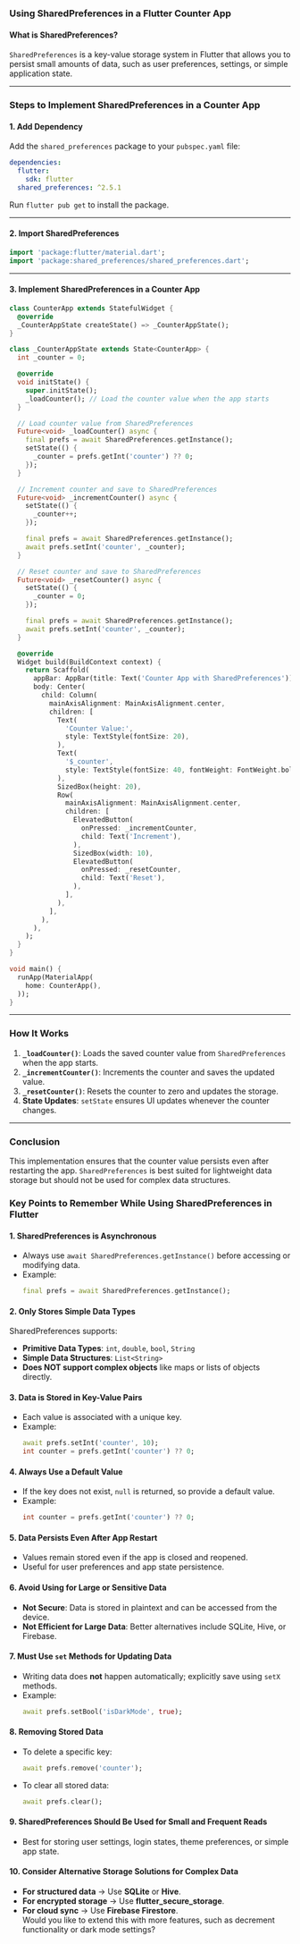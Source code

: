 ### Using SharedPreferences in a Flutter Counter App  

#### **What is SharedPreferences?**  
`SharedPreferences` is a key-value storage system in Flutter that allows you to persist small amounts of data, such as user preferences, settings, or simple application state.

---

### **Steps to Implement SharedPreferences in a Counter App**

#### **1. Add Dependency**
Add the `shared_preferences` package to your `pubspec.yaml` file:

```yaml
dependencies:
  flutter:
    sdk: flutter
  shared_preferences: ^2.5.1
```

Run `flutter pub get` to install the package.

---

#### **2. Import SharedPreferences**
```dart
import 'package:flutter/material.dart';
import 'package:shared_preferences/shared_preferences.dart';
```

---

#### **3. Implement SharedPreferences in a Counter App**
```dart
class CounterApp extends StatefulWidget {
  @override
  _CounterAppState createState() => _CounterAppState();
}

class _CounterAppState extends State<CounterApp> {
  int _counter = 0;

  @override
  void initState() {
    super.initState();
    _loadCounter(); // Load the counter value when the app starts
  }

  // Load counter value from SharedPreferences
  Future<void> _loadCounter() async {
    final prefs = await SharedPreferences.getInstance();
    setState(() {
      _counter = prefs.getInt('counter') ?? 0;
    });
  }

  // Increment counter and save to SharedPreferences
  Future<void> _incrementCounter() async {
    setState(() {
      _counter++;
    });

    final prefs = await SharedPreferences.getInstance();
    await prefs.setInt('counter', _counter);
  }

  // Reset counter and save to SharedPreferences
  Future<void> _resetCounter() async {
    setState(() {
      _counter = 0;
    });

    final prefs = await SharedPreferences.getInstance();
    await prefs.setInt('counter', _counter);
  }

  @override
  Widget build(BuildContext context) {
    return Scaffold(
      appBar: AppBar(title: Text('Counter App with SharedPreferences')),
      body: Center(
        child: Column(
          mainAxisAlignment: MainAxisAlignment.center,
          children: [
            Text(
              'Counter Value:',
              style: TextStyle(fontSize: 20),
            ),
            Text(
              '$_counter',
              style: TextStyle(fontSize: 40, fontWeight: FontWeight.bold),
            ),
            SizedBox(height: 20),
            Row(
              mainAxisAlignment: MainAxisAlignment.center,
              children: [
                ElevatedButton(
                  onPressed: _incrementCounter,
                  child: Text('Increment'),
                ),
                SizedBox(width: 10),
                ElevatedButton(
                  onPressed: _resetCounter,
                  child: Text('Reset'),
                ),
              ],
            ),
          ],
        ),
      ),
    );
  }
}

void main() {
  runApp(MaterialApp(
    home: CounterApp(),
  ));
}
```

---

### **How It Works**
1. **`_loadCounter()`**: Loads the saved counter value from `SharedPreferences` when the app starts.
2. **`_incrementCounter()`**: Increments the counter and saves the updated value.
3. **`_resetCounter()`**: Resets the counter to zero and updates the storage.
4. **State Updates**: `setState` ensures UI updates whenever the counter changes.

---

### **Conclusion**
This implementation ensures that the counter value persists even after restarting the app. `SharedPreferences` is best suited for lightweight data storage but should not be used for complex data structures.

### **Key Points to Remember While Using SharedPreferences in Flutter**  

#### **1. SharedPreferences is Asynchronous**  
- Always use `await SharedPreferences.getInstance()` before accessing or modifying data.  
- Example:  
  ```dart
  final prefs = await SharedPreferences.getInstance();
  ```

#### **2. Only Stores Simple Data Types**  
SharedPreferences supports:  
- **Primitive Data Types**: `int`, `double`, `bool`, `String`  
- **Simple Data Structures**: `List<String>`  
- **Does NOT support complex objects** like maps or lists of objects directly.

#### **3. Data is Stored in Key-Value Pairs**  
- Each value is associated with a unique key.  
- Example:  
  ```dart
  await prefs.setInt('counter', 10);
  int counter = prefs.getInt('counter') ?? 0;
  ```

#### **4. Always Use a Default Value**  
- If the key does not exist, `null` is returned, so provide a default value.  
- Example:  
  ```dart
  int counter = prefs.getInt('counter') ?? 0;
  ```

#### **5. Data Persists Even After App Restart**  
- Values remain stored even if the app is closed and reopened.  
- Useful for user preferences and app state persistence.

#### **6. Avoid Using for Large or Sensitive Data**  
- **Not Secure**: Data is stored in plaintext and can be accessed from the device.  
- **Not Efficient for Large Data**: Better alternatives include SQLite, Hive, or Firebase.  

#### **7. Must Use `set` Methods for Updating Data**  
- Writing data does **not** happen automatically; explicitly save using `setX` methods.  
- Example:  
  ```dart
  await prefs.setBool('isDarkMode', true);
  ```

#### **8. Removing Stored Data**  
- To delete a specific key:  
  ```dart
  await prefs.remove('counter');
  ```
- To clear all stored data:  
  ```dart
  await prefs.clear();
  ```

#### **9. SharedPreferences Should Be Used for Small and Frequent Reads**  
- Best for storing user settings, login states, theme preferences, or simple app state.  

#### **10. Consider Alternative Storage Solutions for Complex Data**  
- **For structured data** → Use **SQLite** or **Hive**.  
- **For encrypted storage** → Use **flutter_secure_storage**.  
- **For cloud sync** → Use **Firebase Firestore**.  
Would you like to extend this with more features, such as decrement functionality or dark mode settings?
